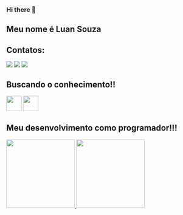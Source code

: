 ### Hi there 👋

## Meu nome é Luan Souza 

## Contatos:

<div>
<a href="https://instagram.com/yngluanzin" target="_blank"><img loading="lazy" src="https://img.shields.io/badge/-Instagram-%23E4405F?style=for-the-badge&logo=instagram&logoColor=white" target="_blank"></a>
<a href = "mailto:luan.souza@friboi.com.br"><img loading="lazy" src="https://img.shields.io/badge/Gmail-D14836?style=for-the-badge&logo=gmail&logoColor=white" target="_blank"></a>
<a href="https://www.linkedin.com/in/luan-souza-a57a23223" target="_blank"><img loading="lazy" src="https://img.shields.io/badge/-LinkedIn-%230077B5?style=for-the-badge&logo=linkedin&logoColor=white" target="_blank"></a>   
</div>


## Buscando o conhecimento!!


<img src="https://cdn.jsdelivr.net/gh/devicons/devicon/icons/mysql/mysql-original.svg" width = "40" height= "40" />  <img loading="lazy" src="https://cdn.jsdelivr.net/gh/devicons/devicon/icons/git/git-original.svg" width="40" height="40"/>

## Meu desenvolvimento como programador!!!

<div>
<a href="https://github.com/seu-usuário-aqui">
<img loading="lazy" height="180em" src="https://github-readme-stats.vercel.app/api/top-langs/?username=seu-usuário-aqui&layout=compact&langs_count=7&theme=dracula"/>
<img loading="lazy" height="180em" src="https://github-readme-stats.vercel.app/api?username=seu-usuário-aqui&show_icons=true&theme=dracula&include_all_commits=true&count_private=true"/>
</div>
